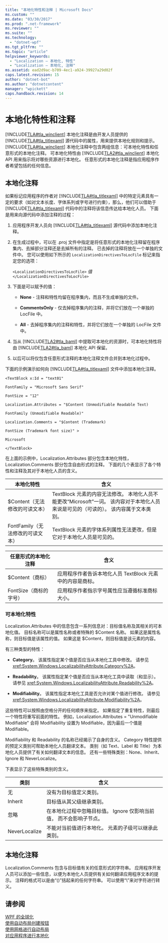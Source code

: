 ```yaml
---
title: "本地化特性和注释 | Microsoft Docs"
ms.custom: ""
ms.date: "03/30/2017"
ms.prod: ".net-framework"
ms.reviewer: ""
ms.suite: ""
ms.technology: 
  - "dotnet-wpf"
ms.tgt_pltfrm: ""
ms.topic: "article"
helpviewer_keywords: 
  - "Localization — 本地化, 特性"
  - "Localization — 本地化, 注释"
ms.assetid: ead2d9ac-b709-4ec1-a924-39927a29d02f
caps.latest.revision: 15
author: "dotnet-bot"
ms.author: "dotnetcontent"
manager: "wpickett"
caps.handback.revision: 14
---
```

# 本地化特性和注释
[!INCLUDE[TLA#tla_winclient](../../../../includes/tlasharptla-winclient-md.md)] 本地化注释是由开发人员提供的 [!INCLUDE[TLA#tla_titlexaml](../../../../includes/tlasharptla-titlexaml-md.md)] 源代码中的属性，用来提供本地化规则和提示。  [!INCLUDE[TLA#tla_winclient](../../../../includes/tlasharptla-winclient-md.md)] 本地化注释中包含两组信息：可本地化特性和任意形式的本地化注释。  可本地化特性由 [!INCLUDE[TLA2#tla_winclient](../../../../includes/tla2sharptla-winclient-md.md)] 本地化 API 用来指示将对哪些资源进行本地化。  任意形式的本地化注释是指应用程序作者希望包括的任何信息。  
  
   
  
<a name="Localizer_Comments_"></a>   
## 本地化注释  
 如果标记应用程序的作者对 [!INCLUDE[TLA#tla_titlexaml](../../../../includes/tlasharptla-titlexaml-md.md)] 中的特定元素具有一定的要求（如对文本长度、字体系列或字号进行约束），那么，他们可以借助于 [!INCLUDE[TLA#tla_titlexaml](../../../../includes/tlasharptla-titlexaml-md.md)] 代码中的注释将该信息传达给本地化人员。  下面是用来向源代码中添加注释的过程：  
  
1.  应用程序开发人员向 [!INCLUDE[TLA#tla_titlexaml](../../../../includes/tlasharptla-titlexaml-md.md)] 源代码中添加本地化注释。  
  
2.  在生成过程中，可以在 .proj 文件中指定是将任意形式的本地化注释留在程序集内、去掉部分注释还是去掉所有的注释。  已去掉的注释将放在一个单独的文件中。  您可以使用如下所示的 `LocalizationDirectivesToLocFile` 标记来指定您的选项：  
  
     `<LocalizationDirectivesToLocFile>` *值* `</LocalizationDirectivesToLocFile>`  
  
3.  下面是可以赋予的值：  
  
    -   **None** \- 注释和特性均留在程序集内，而且不生成单独的文件。  
  
    -   **CommentsOnly** \- 仅去掉程序集内的注释，并将它们放在一个单独的 LocFile 中。  
  
    -   **All** \- 去掉程序集内的注释和特性，并将它们放在一个单独的 LocFile 文件中。  
  
4.  当从 [!INCLUDE[TLA2#tla_baml](../../../../includes/tla2sharptla-baml-md.md)] 中提取可本地化的资源时，可本地化特性将由 [!INCLUDE[TLA2#tla_baml](../../../../includes/tla2sharptla-baml-md.md)] 本地化 API 保留。  
  
5.  以后可以将仅包含任意形式注释的本地化注释文件合并到本地化过程中。  
  
 下面的示例演示如何向 [!INCLUDE[TLA#tla_titlexaml](../../../../includes/tlasharptla-titlexaml-md.md)] 文件中添加本地化注释。  
  
 `<TextBlock x:Id = "text01"`  
  
 `FontFamily = "Microsoft Sans Serif"`  
  
 `FontSize = "12"`  
  
 `Localization.Attributes = "$Content (Unmodifiable Readable Text)`  
  
 `FontFamily (Unmodifiable Readable)"`  
  
 `Localization.Comments = "$Content (Trademark)`  
  
 `FontSize (Trademark font size)" >`  
  
 `Microsoft`  
  
 `</TextBlock>`  
  
 在上面的示例中，Localization.Attributes 部分包含本地化特性，Localization.Comments 部分包含自由形式的注释。  下面的几个表显示了各个特性和注释及其对于本地化人员的含义。  
  
|本地化特性|含义|  
|-----------|--------|  
|$Content（无法修改的可读文本）|TextBlock 元素的内容无法修改。  本地化人员不能更改“Microsoft”一词。  该内容对于本地化人员来说是可见的（可读的）。  该内容属于文本类别。|  
|FontFamily（无法修改的可读文本）|TextBlock 元素的字体系列属性无法更改，但是它对于本地化人员是可见的。|  
  
|任意形式的本地化注释|含义|  
|----------------|--------|  
|$Content（商标）|应用程序作者告诉本地化人员 TextBlock 元素中的内容是商标。|  
|FontSize（商标的字号）|应用程序作者指示字号属性应当遵循标准商标大小。|  
  
### 可本地化特性  
 Localization.Attributes 中的信息包含一系列信息对：目标值名称及其相关的可本地化值。  目标名称可以是属性名称或者特殊的 $Content 名称。  如果这是属性名称，则目标值是该属性的值。  如果这是 $Content，则目标值是该元素的内容。  
  
 有三种类型的特性：  
  
-   **Category**。  该属性指定某个值是否应当从本地化工具中修改。  请参见 <xref:System.Windows.LocalizabilityAttribute.Category%2A>。  
  
-   **Readability**。  该属性指定某个值是否应当从本地化工具中读取（和显示）。  请参见 <xref:System.Windows.LocalizabilityAttribute.Readability%2A>。  
  
-   **Modifiability**。  该属性指定本地化工具是否允许对某个值进行修改。  请参见 <xref:System.Windows.LocalizabilityAttribute.Modifiability%2A>。  
  
 这些特性可以按照由空格分开的任何顺序来指定。  如果指定了重复特性，则最后一个特性将重写前面的特性。  例如，Localization.Attributes \= "Unmodifiable Modifiable" 会将 Modifiability 设置为 Modifiable，因为最后一个值是 Modifiable。  
  
 Modifiability 和 Readability 的名称已经揭示了自身的含义。  Category 特性提供的预定义类别可帮助本地化人员翻译文本。  类别（如 Text、Label 和 Title）为本地化人员提供了有关如何翻译文本的信息。  还有一些特殊类别：None、Inherit、Ignore 和 NeverLocalize。  
  
 下表显示了这些特殊类别的含义。  
  
|类别|含义|  
|--------|--------|  
|无|没有为目标值定义类别。|  
|Inherit|目标值从其父级继承类别。|  
|忽略|在本地化过程中忽略目标值。  Ignore 仅影响当前值，  而不会影响子节点。|  
|NeverLocalize|不能对当前值进行本地化。  元素的子级可以继承此类别。|  
  
<a name="Localization_Comments"></a>   
## 本地化注释  
 Localization.Comments 包含与目标值有关的任意形式的字符串。  应用程序开发人员可以添加一些信息，以便为本地化人员提供有关如何翻译应用程序文本的提示。  注释的格式可以是由“\(\)”括起来的任何字符串。  可以使用“\\”来对字符进行转义。  
  
## 请参阅  
 [WPF 的全球化](../../../../docs/framework/wpf/advanced/globalization-for-wpf.md)   
 [使用自动布局创建按钮](../../../../docs/framework/wpf/advanced/how-to-use-automatic-layout-to-create-a-button.md)   
 [使用网格进行自动布局](../../../../docs/framework/wpf/advanced/how-to-use-a-grid-for-automatic-layout.md)   
 [对应用程序进行本地化](../../../../docs/framework/wpf/advanced/how-to-localize-an-application.md)